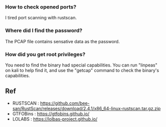 ### How to check opened ports?
I tired port scanning with rustscan.

### Where did I find the password?
The PCAP file contains sensative data as the password.

### How did you get root privileges?
You need to find the binary had special capabilities. You can run "linpeas" on kali to help find it, and use the "getcap" command to check the binary's capabilities.

## Ref
- RUSTSCAN : https://github.com/bee-san/RustScan/releases/download/2.4.1/x86_64-linux-rustscan.tar.gz.zip
- GTFOBins : https://gtfobins.github.io/
- LOLABS : https://lolbas-project.github.io/

